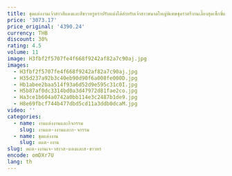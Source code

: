 ```yaml
---
title: ชุดแต่งงานเจ้าสาวสีแดงและสีขาวหรูหราปรับแต่งได้สำหรับเจ้าสาวขนาดใหญ่พิเศษชุดราตรีงานเลี้ยงสุดเซ็กซี่แบบชุดไปงานเต้นรำ
price: '3073.17'
price_original: '4390.24'
currency: THB
discount: 30%
rating: 4.5
volume: 11
image: H3fbf2f5707fe4f668f9242af82a7c90aj.jpg
images:
  - H3fbf2f5707fe4f668f9242af82a7c90aj.jpg
  - H35d237a92b3c40eb90d90f6a008fe000D.jpg
  - Hb1abee2baa514f93a6d52d9e595c31c0I.jpg
  - H5b87af0dc3314bd0a3d47972d81fae2co.jpg
  - Ha3ce1b604a0742a0bb114e3c2487b1de9.jpg
  - H8e69fbcf744b477dbd5cd11a3ddb0dcaM.jpg
video: ''
categories:
  - name: งานแต่งงานและกิจกรรม
    slug: งานแต-งงานและก-จกรรม
  - name: ชุดแต่งงาน
    slug: ดแต-งงาน
slug: ดแต-งงานเจ-าสาวส-แดงและส-ขาวหร
encode: omDXr7U
lang: th
---
```

  
